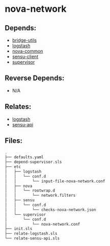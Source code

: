 # nova-network

## Depends:

  -  [bridge-utils](/salt/bridge-utils)
  -  [logstash](/salt/logstash)
  -  [nova-common](/salt/nova-common)
  -  [sensu-client](/salt/sensu-client)
  -  [supervisor](/salt/supervisor)

## Reverse Depends:

  -  N/A

## Relates:

  -  [logstash](/salt/logstash)
  -  [sensu-api](/salt/sensu-api)

## Files:

```bash
.
├── defaults.yaml
├── depend-supervisor.sls
├── etc
│   ├── logstash
│   │   └── conf.d
│   │       └── input-file-nova-network.conf
│   ├── nova
│   │   └── rootwrap.d
│   │       └── network.filters
│   ├── sensu
│   │   └── conf.d
│   │       └── checks-nova-network.json
│   └── supervisor
│       └── conf.d
│           └── nova-network.conf
├── init.sls
├── relate-logstash.sls
└── relate-sensu-api.sls
```
